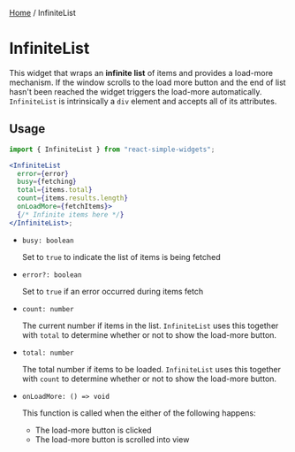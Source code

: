 [Home](../../../README.md) / InfiniteList

# InfiniteList

This widget that wraps an **infinite list** of items and provides a load-more mechanism. If the window scrolls to the load more button and the end of list hasn't been reached the widget triggers the load-more automatically. `InfiniteList` is intrinsically a `div` element and accepts all of its attributes.

## Usage

```jsx
import { InfiniteList } from "react-simple-widgets";

<InfiniteList
  error={error}
  busy={fetching}
  total={items.total}
  count={items.results.length}
  onLoadMore={fetchItems}>
  {/* Infinite items here */}
</InfiniteList>;
```

- `busy: boolean`

  Set to `true` to indicate the list of items is being fetched

- `error?: boolean`

  Set to `true` if an error occurred during items fetch

- `count: number`

  The current number if items in the list. `InfiniteList` uses this together with `total` to determine whether or not to show the load-more button.

- `total: number`

  The total number if items to be loaded. `InfiniteList` uses this together with `count` to determine whether or not to show the load-more button.

- `onLoadMore: () => void`

  This function is called when the either of the following happens:

  - The load-more button is clicked
  - The load-more button is scrolled into view
